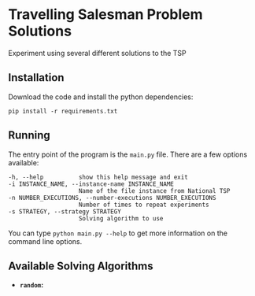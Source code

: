 # Travelling Salesman Problem Solutions

Experiment using several different solutions to the TSP

## Installation

Download the code and install the python dependencies:

```
pip install -r requirements.txt
```

## Running

The entry point of the program is the `main.py` file. There are a few options available:

```
-h, --help          show this help message and exit
-i INSTANCE_NAME, --instance-name INSTANCE_NAME
                    Name of the file instance from National TSP
-n NUMBER_EXECUTIONS, --number-executions NUMBER_EXECUTIONS
                    Number of times to repeat experiments
-s STRATEGY, --strategy STRATEGY
                    Solving algorithm to use
```

You can type `python main.py --help` to get more information on the command line options.

## Available Solving Algorithms

* **`random`:**
